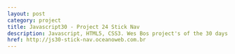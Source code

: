 ```yaml
---
layout: post
category: project
title: Javascript30 - Project 24 Stick Nav
description: Javascript, HTML5, CSS3. Wes Bos project's of the 30 days with Javascript Vanilla.
href: http://js30-stick-nav.oceanoweb.com.br
---
```

